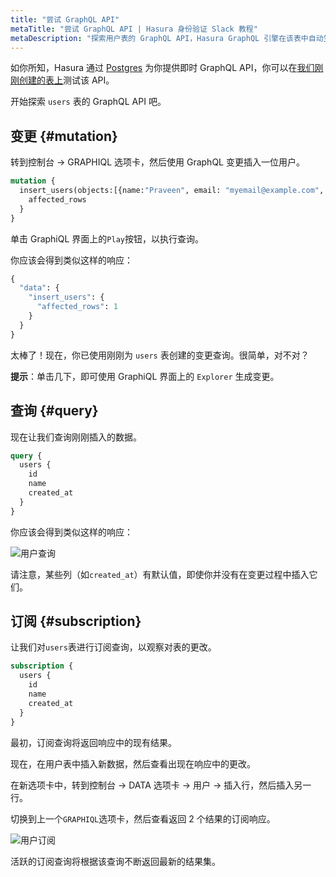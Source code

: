 ```yaml
---
title: "尝试 GraphQL API"
metaTitle: "尝试 GraphQL API | Hasura 身份验证 Slack 教程"
metaDescription: "探索用户表的 GraphQL API，Hasura GraphQL 引擎在该表中自动生成查询、变更和订阅"
---
```


如你所知，Hasura 通过 [Postgres](https://hasura.io/learn/database/postgresql/what-is-postgresql/) 为你提供即时 GraphQL API，你可以在[我们刚刚创建的表上](https://hasura.io/learn/database/postgresql/create-alter-drop-ddl/1-postgresql-create/)测试该 API。

开始探索 `users` 表的 GraphQL API 吧。

## 变更 {#mutation}

转到控制台 -> GRAPHIQL 选项卡，然后使用 GraphQL 变更插入一位用户。

```graphql
mutation {
  insert_users(objects:[{name:"Praveen", email: "myemail@example.com", password: "password123"}]) {
    affected_rows
  }
}
```

单击 GraphiQL 界面上的`Play`按钮，以执行查询。

你应该会得到类似这样的响应：

```graphql
{
  "data": {
    "insert_users": {
      "affected_rows": 1
    }
  }
}
```

太棒了！现在，你已使用刚刚为 `users` 表创建的变更查询。很简单，对不对？

**提示**：单击几下，即可使用 GraphiQL 界面上的 `Explorer` 生成变更。

## 查询 {#query}

现在让我们查询刚刚插入的数据。

```graphql
query {
  users {
    id
    name
    created_at
  }
}
```

你应该会得到类似这样的响应：

![用户查询](https://graphql-engine-cdn.hasura.io/learn-hasura/assets/graphql-hasura/graphql-query-user.png)

请注意，某些列（如`created_at`）有默认值，即使你并没有在变更过程中插入它们。

## 订阅 {#subscription}

让我们对`users`表进行订阅查询，以观察对表的更改。

```graphql
subscription {
  users {
    id
    name
    created_at
  }
}
```

最初，订阅查询将返回响应中的现有结果。

现在，在用户表中插入新数据，然后查看出现在响应中的更改。

在新选项卡中，转到控制台 -> DATA 选项卡 -> 用户 -> 插入行，然后插入另一行。

切换到上一个`GRAPHIQL`选项卡，然后查看返回 2 个结果的订阅响应。

![用户订阅](https://graphql-engine-cdn.hasura.io/learn-hasura/assets/graphql-hasura/graphql-subscription-user.png)

活跃的订阅查询将根据该查询不断返回最新的结果集。
